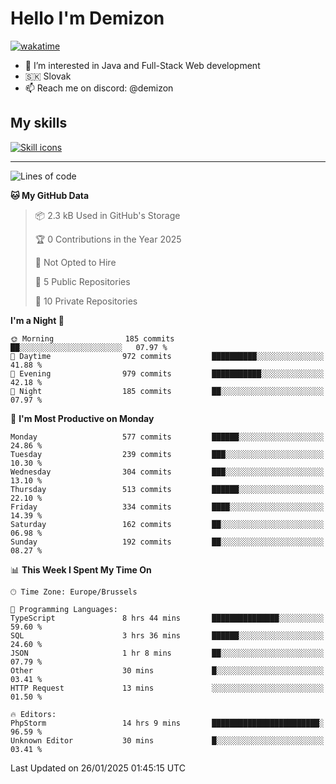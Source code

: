 # Hello I'm Demizon
[![wakatime](https://wakatime.com/badge/user/6ad1949f-d6d7-44f9-9eee-c35e54cc499b.svg)](https://wakatime.com/@6ad1949f-d6d7-44f9-9eee-c35e54cc499b)
- 👀 I’m interested in Java and Full-Stack Web development
- 🇸🇰 Slovak
- 📫 Reach me on discord: @demizon

## My skills
[![Skill icons](https://skillicons.dev/icons?i=java,js,ts,html,css,react,nextjs,tailwind,supabase,py,git,docker,linux,mysql,postgres,mongo&theme=dark)](https://github.com/Demizon3433)

---

<!--START_SECTION:waka-->
![Lines of code](https://img.shields.io/badge/From%20Hello%20World%20I%27ve%20Written-726.2%20thousand%20lines%20of%20code-blue)

**🐱 My GitHub Data** 

> 📦 2.3 kB Used in GitHub's Storage 
 > 
> 🏆 0 Contributions in the Year 2025
 > 
> 🚫 Not Opted to Hire
 > 
> 📜 5 Public Repositories 
 > 
> 🔑 10 Private Repositories 
 > 
**I'm a Night 🦉** 

```text
🌞 Morning                185 commits         ██░░░░░░░░░░░░░░░░░░░░░░░   07.97 % 
🌆 Daytime                972 commits         ██████████░░░░░░░░░░░░░░░   41.88 % 
🌃 Evening                979 commits         ███████████░░░░░░░░░░░░░░   42.18 % 
🌙 Night                  185 commits         ██░░░░░░░░░░░░░░░░░░░░░░░   07.97 % 
```
📅 **I'm Most Productive on Monday** 

```text
Monday                   577 commits         ██████░░░░░░░░░░░░░░░░░░░   24.86 % 
Tuesday                  239 commits         ███░░░░░░░░░░░░░░░░░░░░░░   10.30 % 
Wednesday                304 commits         ███░░░░░░░░░░░░░░░░░░░░░░   13.10 % 
Thursday                 513 commits         ██████░░░░░░░░░░░░░░░░░░░   22.10 % 
Friday                   334 commits         ████░░░░░░░░░░░░░░░░░░░░░   14.39 % 
Saturday                 162 commits         ██░░░░░░░░░░░░░░░░░░░░░░░   06.98 % 
Sunday                   192 commits         ██░░░░░░░░░░░░░░░░░░░░░░░   08.27 % 
```


📊 **This Week I Spent My Time On** 

```text
🕑︎ Time Zone: Europe/Brussels

💬 Programming Languages: 
TypeScript               8 hrs 44 mins       ███████████████░░░░░░░░░░   59.60 % 
SQL                      3 hrs 36 mins       ██████░░░░░░░░░░░░░░░░░░░   24.60 % 
JSON                     1 hr 8 mins         ██░░░░░░░░░░░░░░░░░░░░░░░   07.79 % 
Other                    30 mins             █░░░░░░░░░░░░░░░░░░░░░░░░   03.41 % 
HTTP Request             13 mins             ░░░░░░░░░░░░░░░░░░░░░░░░░   01.50 % 

🔥 Editors: 
PhpStorm                 14 hrs 9 mins       ████████████████████████░   96.59 % 
Unknown Editor           30 mins             █░░░░░░░░░░░░░░░░░░░░░░░░   03.41 % 
```


 Last Updated on 26/01/2025 01:45:15 UTC
<!--END_SECTION:waka-->
